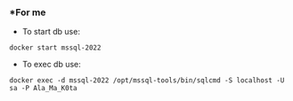 ### *For me
- To start db use:
```
docker start mssql-2022
```

- To exec db use:
```
docker exec -d mssql-2022 /opt/mssql-tools/bin/sqlcmd -S localhost -U sa -P Ala_Ma_K0ta
```
